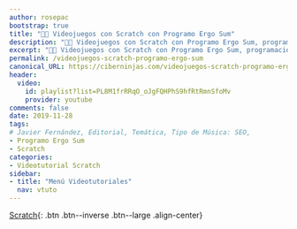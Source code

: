 ```yaml
---
author: rosepac
bootstrap: true
title: "👩‍🏫 Videojuegos con Scratch con Programo Ergo Sum"
description: "👩‍🏫 Videojuegos con Scratch con Programo Ergo Sum, programación para niñas / niños."
excerpt: "👩‍🏫 Videojuegos con Scratch con Programo Ergo Sum, programación para niñas / niños."
permalink: /videojuegos-scratch-programo-ergo-sum
canonical_URL: https://ciberninjas.com/videojuegos-scratch-programo-ergo-sum
header:
  video:
    id: playlist?list=PL8M1frRRqO_oJgFQHPhS9hfRtRmnSfoMv
    provider: youtube
comments: false
date: 2019-11-28
tags:
# Javier Fernández, Editorial, Temática, Tipo de Música: SEO, 
- Programo Ergo Sum
- Scratch
categories:
- Videotutorial Scratch
sidebar:
- title: "Menú Videotutoriales"
  nav: vtuto
---
```


[<i class="fas fa-paw"></i> Scratch](/cursos-tecnologia/#scratch-){: .btn .btn--inverse .btn--large .align-center}
